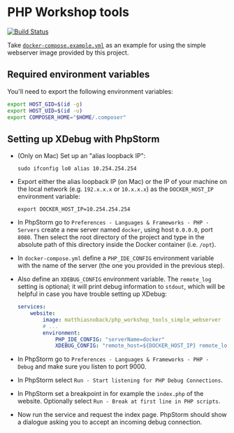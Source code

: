 # PHP Workshop tools

[![Build Status](https://travis-ci.org/matthiasnoback/php-workshop-tools.svg?branch=master)](https://travis-ci.org/matthiasnoback/php-workshop-tools)

Take [`docker-compose.example.yml`](docker-compose.example.yml) as an example for using the simple webserver image provided by this project.

## Required environment variables

You'll need to export the following environment variables:

```bash
export HOST_GID=$(id -g)
export HOST_UID=$(id -u)
export COMPOSER_HOME="$HOME/.composer"
```

## Setting up XDebug with PhpStorm

- (Only on Mac) Set up an "alias loopback IP":

    ```
    sudo ifconfig lo0 alias 10.254.254.254
    ```

- Export either the alias loopback IP (on Mac) or the IP of your machine on the local network (e.g. `192.x.x.x` or `10.x.x.x`) as the `DOCKER_HOST_IP` environment variable:

    ```
    export DOCKER_HOST_IP=10.254.254.254
    ```

- In PhpStorm go to `Preferences - Languages & Frameworks - PHP - Servers` create a new server named `docker`, using host `0.0.0.0`, port `8080`. Then select the root directory of the project and type in the absolute path of this directory inside the Docker container (i.e. `/opt`).
- In `docker-compose.yml` define a `PHP_IDE_CONFIG` environment variable with the name of the server (the one you provided in the previous step).
- Also define an `XDEBUG_CONFIG` environment variable. The `remote_log` setting is optional; it will print debug information to `stdout`, which will be helpful in case you have trouble setting up XDebug:

    ```yaml
    services:
        website:
            image: matthiasnoback/php_workshop_tools_simple_webserver
            # ...
            environment:
                PHP_IDE_CONFIG: "serverName=docker"
                XDEBUG_CONFIG: "remote_host=${DOCKER_HOST_IP} remote_log=/dev/stdout"
    ```

- In PhpStorm go to `Preferences - Languages & Frameworks - PHP - Debug` and make sure you listen to port 9000.
- In PhpStorm select `Run - Start listening for PHP Debug Connections`.
- In PhpStorm set a breakpoint in for example the `index.php` of the website. Optionally select `Run - Break at first line in PHP scripts`.
- Now run the service and request the index page. PhpStorm should show a dialogue asking you to accept an incoming debug connection.
